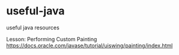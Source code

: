 # useful-java
useful java resources

Lesson: Performing Custom Painting
https://docs.oracle.com/javase/tutorial/uiswing/painting/index.html
